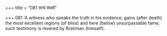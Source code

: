 +++
title = "081 सत्यं साक्ष्ये"

+++
081	'A witness who speaks the truth in his evidence, gains (after death) the most excellent regions (of bliss) and here (below) unsurpassable fame; such testimony is revered by Brahman (himself).